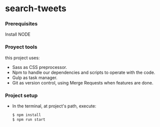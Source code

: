 # search-tweets


### Prerequisites

Install NODE

### Proyect tools

this project uses:

  - Sass as CSS preprocessor.
  - Npm to handle our dependencies and scripts to operate with the code.
  - Gulp as task manager.
  - Git as version control, using Merge Requests when features are done.

 ### Project setup

  - In the terminal, at project's path, execute:
 
      ```sh
    $ npm install
    $ npm run start
    ```